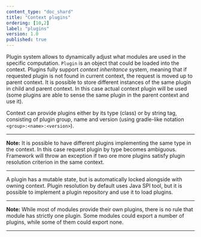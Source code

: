 ```yaml
---
content_type: "doc_shard"
title: "Context plugins"
ordering: [10,2]
label: "plugins"
version: 1.0
published: true
---
```


Plugin system allows to dynamically adjust what modules are used in the specific computation. `Plugin` is an object that could be loaded into the context. Plugins fully support *context inheritance* system, meaning that if requested plugin is not found in current context, the request is moved up to parent context. It is possible to store different instances of the same plugin in child and parent context. In this case actual context plugin will be used (some plugins are able to sense the same plugin in the parent context and use it).

Context can provide plugins either by its type (class) or by string tag, consisting of plugin group, name and version (using gradle-like notation `<group>:<name>:<version>`).

<hr>

**Note:** It is possible to have different plugins implementing the same type in the context. In this case request plugin by type becomes ambiguous. Framework will throw an exception if two ore more plugins satisfy plugin resolution criterion in the same context.

<hr>

A plugin has a mutable state, but is automatically locked alongside with owning context. Plugin resolution by default uses Java SPI tool, but it is possible to implement a plugin repository and use it to load plugins.

<hr>

**Note:** While most of modules provide their own plugins, there is no rule that module has strictly one plugin. Some modules could export a number of plugins, while some of them could export none.

<hr>